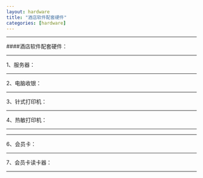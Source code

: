 ```yaml
---
layout: hardware
title: "酒店软件配套硬件"
categories: [hardware]
---
```

<hr/>
####酒店软件配套硬件：
<hr/>
1、服务器：
<hr/>
2、电脑收银：
<hr/>
3、针式打印机：
<hr/>
4、热敏打印机：
<hr/
5、UPS不间断电源：
<hr/>
<hr/>
6、会员卡：
<hr/>
7、会员卡读卡器：
<hr/>


